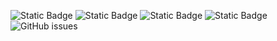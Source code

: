 ![Static Badge](https://img.shields.io/badge/blacklists-60-000000) ![Static Badge](https://img.shields.io/badge/blacklisted-3093561-cc0000) ![Static Badge](https://img.shields.io/badge/whitelisted-2244-00CC00) ![Static Badge](https://img.shields.io/badge/streaming_blacklist-28107-000000) ![GitHub issues](https://img.shields.io/github/issues/fabriziosalmi/blacklists)
